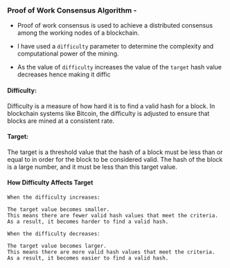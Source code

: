 ### Proof of Work Consensus Algorithm - 

- Proof of work consensus is used to achieve a distributed consensus among the working nodes of a blockchain. 
- I have used a `difficulty` parameter to determine the complexity and computational power of the mining.

- As the value of `difficulty` increases the value of the `target` hash value decreases hence making it diffic

#### Difficulty:

Difficulty is a measure of how hard it is to find a valid hash for a block. In blockchain systems like Bitcoin, the difficulty is adjusted to ensure that blocks are mined at a consistent rate.
#### Target:

The target is a threshold value that the hash of a block must be less than or equal to in order for the block to be considered valid.
The hash of the block is a large number, and it must be less than this target value.

#### How Difficulty Affects Target

    When the difficulty increases:

    The target value becomes smaller.
    This means there are fewer valid hash values that meet the criteria.
    As a result, it becomes harder to find a valid hash.

    When the difficulty decreases:

    The target value becomes larger.
    This means there are more valid hash values that meet the criteria.
    As a result, it becomes easier to find a valid hash.